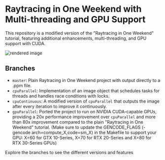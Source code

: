 # Raytracing in One Weekend with Multi-threading and GPU Support

This repository is a modified version of the "Raytracing in One Weekend" tutorial, featuring additional enhancements, multi-threading, and GPU support with CUDA.

![rendered image](RayTracingImage.png)

## Branches
- `master`: Plain Raytracing in One Weekend project with output directly to a .ppm file.
- `cpuParallel`: Implementation of an image object that schedules tasks for threads and handles race conditions with locks.
- `cpuContinuous`: A modified version of `cpuParallel` that outputs the image after every iteration to improve it continuously.
- `gpuParallel`: Ported the project to run on NVIDIA CUDA-capable GPUs, providing a 20x performance improvement over `cpuParallel` and more than 80x improvement compared to the plain "Raytracing in One Weekend" tutorial.
  (Make sure to update the GENCODE_FLAGS (-gencode arch=compute_X,code=sm_X) in the Makefile to support your GPU: X=60 for GTX 10-Series, X=70 for RTX 20-Series and X=80 for RTX 30-Series GPUs)

Explore the branches to see the different versions and features
